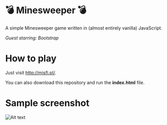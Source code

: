 # :bomb: Minesweeper :bomb:
A simple Minesweeper game written in (almost entirely vanilla) JavaScript. 

*Guest starring: Bootstrap*

# How to play
Just visit http://misfi.pl/.

You can also download this repository and run the **index.html** file.

# Sample screenshot

![Alt text](https://i.imgur.com/SsvmB2b.png "Screenshot from the game")
